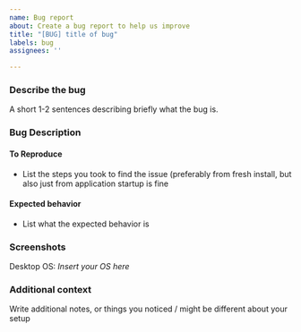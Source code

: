 ```yaml
---
name: Bug report
about: Create a bug report to help us improve
title: "[BUG] title of bug"
labels: bug
assignees: ''

---
```


### Describe the bug
A short 1-2 sentences describing briefly what the bug is.

### Bug Description
#### To Reproduce
- List the steps you took to find the issue (preferably from fresh install, but also just from application startup is fine
#### Expected behavior
- List what the expected behavior is
### Screenshots
Desktop
    OS: *Insert your OS here*

### Additional context
Write additional notes, or things you noticed / might be different about your setup
